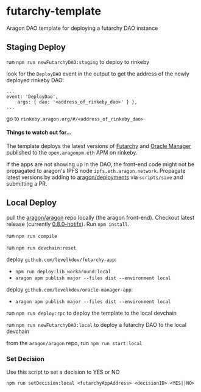 # futarchy-template
Aragon DAO template for deploying a futarchy DAO instance

## Staging Deploy

run `npm run newFutarchyDAO:staging` to deploy to rinkeby

look for the `DeployDAO` event in the output to get the address of the newly deployed rinkeby DAO:

```
...
event: 'DeployDao',
    args: { dao: '<address_of_rinkeby_dao>' } },
...
```

go to `rinkeby.aragon.org/#/<address_of_rinkeby_dao>`

#### Things to watch out for...

The template deploys the latest versions of [Futarchy](https://github.com/levelkdev/futarchy-app) and [Oracle Manager](https://github.com/levelkdev/oracle-manager-app) published to the `open.aragonpm.eth` APM on rinkeby.

If the apps are not showing up in the DAO, the front-end code might not be propagated to aragon's IPFS node `ipfs.eth.aragon.network`. Propagate latest versions by adding to [aragon/deployments](https://github.com/aragon/deployments) via `scripts/save` and submitting a PR.

## Local Deploy

pull the [aragon/aragon](https://github.com/aragon/aragon) repo locally (the aragon front-end). Checkout latest release (currently [0.8.0-hotifx](https://github.com/aragon/aragon/releases/tag/0.8.0-hotifx)). Run `npm install`.

run `npm run compile`

run `npm run devchain:reset`

deploy `github.com/levelkdev/futarchy-app`:
  * `npm run deploy:lib_workaround:local`
  * `aragon apm publish major --files dist --environment local`


deploy `github.com/levelkdev/oracle-manager-app`:
  * `aragon apm publish major --files dist --environment local`

run `npm run deploy:rpc` to deploy the template to the local devchain

run `npm run newFutarchyDAO:local` to deploy a futarchy DAO to the local devchain

from the `aragon/aragon` repo, run `npm run start:local`

### Set Decision

Use this script to set a decision to YES or NO

`npm run setDecision:local <futarchyAppAddress> <decisionID> <YES||NO>`
